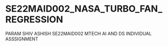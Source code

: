 # SE22MAID002_NASA_TURBO_FAN_REGRESSION
PARAM SHIV ASHISH SE22MAID002 MTECH AI AND DS INDIVIDUAL ASSSIGNMENT
